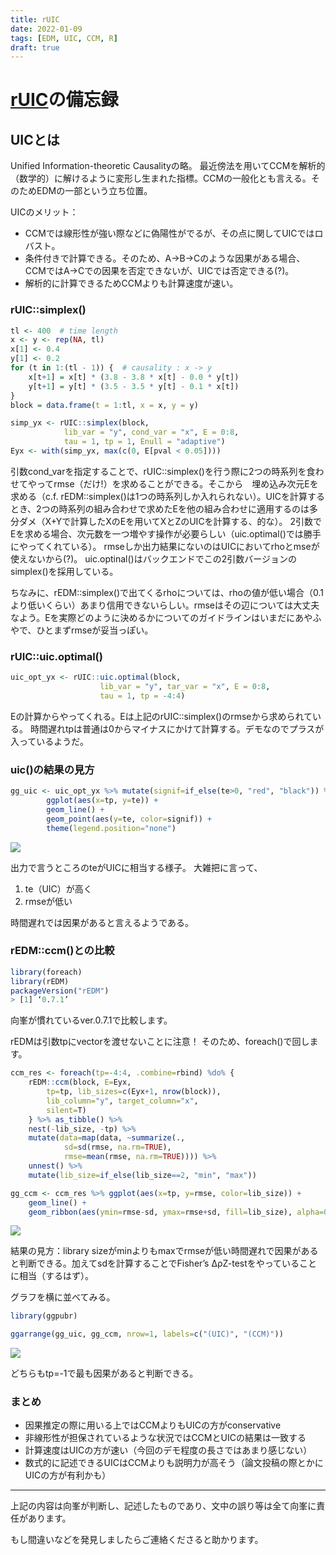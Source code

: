 ```yaml
---
title: rUIC
date: 2022-01-09
tags: [EDM, UIC, CCM, R]
draft: true
---
```


# [rUIC](https://github.com/yutakaos/rUIC)の備忘録


## UICとは
Unified Information-theoretic Causalityの略。
最近傍法を用いてCCMを解析的（数学的）に解けるように変形し生まれた指標。CCMの一般化とも言える。そのためEDMの一部という立ち位置。


UICのメリット：
- CCMでは線形性が強い際などに偽陽性がでるが、その点に関してUICではロバスト。
- 条件付きで計算できる。そのため、A->B->Cのような因果がある場合、CCMではA->Cでの因果を否定できないが、UICでは否定できる(?)。
- 解析的に計算できるためCCMよりも計算速度が速い。


### rUIC::simplex()
```r
tl <- 400  # time length
x <- y <- rep(NA, tl)
x[1] <- 0.4
y[1] <- 0.2
for (t in 1:(tl - 1)) {  # causality : x -> y
    x[t+1] = x[t] * (3.8 - 3.8 * x[t] - 0.0 * y[t])
    y[t+1] = y[t] * (3.5 - 3.5 * y[t] - 0.1 * x[t])
}
block = data.frame(t = 1:tl, x = x, y = y)
```

```r
simp_yx <- rUIC::simplex(block, 
            lib_var = "y", cond_var = "x", E = 0:8, 
            tau = 1, tp = 1, Enull = "adaptive")
Eyx <- with(simp_yx, max(c(0, E[pval < 0.05])))
```

引数cond_varを指定することで、rUIC::simplex()を行う際に2つの時系列を食わせてやってrmse（だけ!）を求めることができる。そこから　埋め込み次元Eを求める（c.f. rEDM::simplex()は1つの時系列しか入れられない）。UICを計算するとき、2つの時系列の組み合わせで求めたEを他の組み合わせに適用するのは多分ダメ（X+Yで計算したXのEを用いてXとZのUICを計算する、的な）。
2引数でEを求める場合、次元数を一つ増やす操作が必要らしい（uic.optimal()では勝手にやってくれている）。
rmseしか出力結果にないのはUICにおいてrhoとmseが使えないから(?)。
uic.optinal()はバックエンドでこの2引数バージョンのsimplex()を採用している。

ちなみに、rEDM::simplex()で出てくるrhoについては、rhoの値が低い場合（0.1より低いくらい）あまり信用できないらしい。rmseはその辺については大丈夫なよう。Eを実際どのように決めるかについてのガイドラインはいまだにあやふやで、ひとまずrmseが妥当っぽい。


### rUIC::uic.optimal()
```r
uic_opt_yx <- rUIC::uic.optimal(block, 
                    lib_var = "y", tar_var = "x", E = 0:8, 
                    tau = 1, tp = -4:4)
```

Eの計算からやってくれる。Eは上記のrUIC::simplex()のrmseから求められている。
時間遅れtpは普通は0からマイナスにかけて計算する。デモなのでプラスが入っているようだ。

### uic()の結果の見方

```r
gg_uic <- uic_opt_yx %>% mutate(signif=if_else(te>0, "red", "black")) %>% 
        ggplot(aes(x=tp, y=te)) + 
        geom_line() +
        geom_point(aes(y=te, color=signif)) +
        theme(legend.position="none")
```

![](https://i.imgur.com/gdWxMXP.png)


出力で言うところのteがUICに相当する様子。
大雑把に言って、
1. te（UIC）が高く
2. rmseが低い

時間遅れでは因果があると言えるようである。


### rEDM::ccm()との比較
```r
library(foreach)
library(rEDM)
packageVersion("rEDM")
> [1] ‘0.7.1’
```

向峯が慣れているver.0.7.1で比較します。

rEDMは引数tpにvectorを渡せないことに注意！
そのため、foreach()で回します。

```r
ccm_res <- foreach(tp=-4:4, .combine=rbind) %do% {
    rEDM::ccm(block, E=Eyx, 
        tp=tp, lib_sizes=c(Eyx+1, nrow(block)),    
        lib_column="y", target_column="x", 
        silent=T)
    } %>% as_tibble() %>%
    nest(-lib_size, -tp) %>%
    mutate(data=map(data, ~summarize(., 
            sd=sd(rmse, na.rm=TRUE), 
            rmse=mean(rmse, na.rm=TRUE)))) %>% 
    unnest() %>%
    mutate(lib_size=if_else(lib_size==2, "min", "max"))

gg_ccm <- ccm_res %>% ggplot(aes(x=tp, y=rmse, color=lib_size)) +
    geom_line() +
    geom_ribbon(aes(ymin=rmse-sd, ymax=rmse+sd, fill=lib_size), alpha=0.5)
```

![](https://i.imgur.com/OWTOUwN.png)

結果の見方：library sizeがminよりもmaxでrmseが低い時間遅れで因果があると判断できる。加えてsdを計算することでFisher’s ∆ρZ-testをやっていることに相当（するはず）。


グラフを横に並べてみる。


```r
library(ggpubr)

ggarrange(gg_uic, gg_ccm, nrow=1, labels=c("(UIC)", "(CCM)"))
```

![](https://i.imgur.com/V2RqQOE.png)

どちらもtp=-1で最も因果があると判断できる。


### まとめ

- 因果推定の際に用いる上ではCCMよりもUICの方がconservative
- 非線形性が担保されているような状況ではCCMとUICの結果は一致する
- 計算速度はUICの方が速い（今回のデモ程度の長さではあまり感じない）
- 数式的に記述できるUICはCCMよりも説明力が高そう（論文投稿の際とかにUICの方が有利かも）


---

上記の内容は向峯が判断し、記述したものであり、文中の誤り等は全て向峯に責任があります。

もし間違いなどを発見しましたらご連絡くださると助かります。





